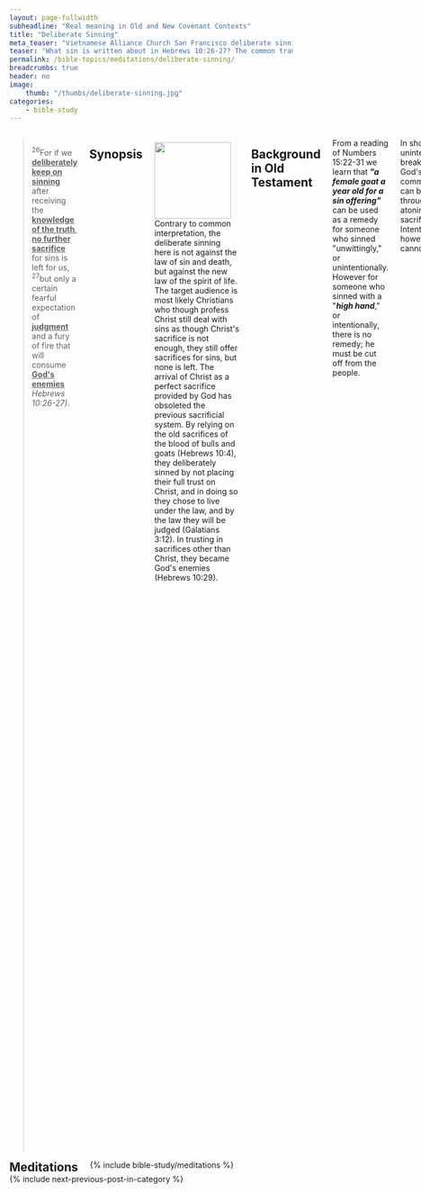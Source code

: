 ```yaml
---
layout: page-fullwidth
subheadline: "Real meaning in Old and New Covenant Contexts"
title: "Deliberate Sinning"
meta_teaser: "Vietnamese Alliance Church San Francisco deliberate sinning sacrifice  consciousness sins truth"
teaser: "What sin is written about in Hebrews 10:26-27? The common transgressions that good Christians should avoid at all cost? Or something specific that warrants such stern warning? This writing proposes that the deliberate sinning addressed in this passage is not about sins in general, but about a specific sin that calls for God's judgement, and a fury of fire, the sin that makes one an enemy of God."
permalink: /bible-topics/meditations/deliberate-sinning/
breadcrumbs: true
header: no
image:
    thumb: "/thumbs/deliberate-sinning.jpg"
categories:
    - bible-study
---
```

<!--more-->
<div class="row">
<div class="medium-8 columns" markdown="1">

<!-- <em><a style="color: #ff0000;" href="{{ site.baseurl }}/hoc-kinh-thanh/suy-gam/co-tinh-pham-toi/">(Bấm vào đây để đọc tiếng Việt)</a></em> -->

><sup>26</sup>For if we <u><strong>deliberately keep on sinning</strong></u> after receiving the <u><strong>knowledge of the truth</strong></u>, <u><strong>no further sacrifice</strong></u> for sins is left for us, <sup>27</sup>but only a certain fearful expectation of <u><strong>judgment</strong></u> and a fury of fire that will consume <u><strong>God's enemies</strong></u> <cite>Hebrews 10:26-27)</cite>.

## Synopsis

<div>
<p>
<img alt src="{{ site.baseurl }}/images/deliberate-sinning.jpg" style="border: 0px none; margin: 7px 15px 0px 0px; max-width: 100%; height: 136px; padding: 0px; float: left;">
Contrary to common interpretation, the deliberate sinning here is not against the law of sin and death, but against the new law of the spirit of life. The target audience is most likely Christians who though profess Christ still deal with sins as though Christ's sacrifice is not enough, they still offer sacrifices for sins, but none is left. The arrival of Christ as a perfect sacrifice provided by God has obsoleted the previous sacrificial system. By relying on the old sacrifices of the blood of bulls and goats (Hebrews 10:4), they deliberately sinned by not placing their full trust on Christ, and in doing so they chose to live under the law, and by the law they will be judged (Galatians 3:12). In trusting in sacrifices other than Christ, they became God's enemies (Hebrews 10:29).
</p>
</div>

## Background in Old Testament

From a reading of Numbers 15:22-31 we learn that <strong><em>"a female goat a year old for a sin offering"</em></strong> can be used as a remedy for someone who sinned "unwittingly," or unintentionally. However for someone who sinned with a "<strong><em>high hand</em></strong>," or intentionally, there is no remedy; he must be cut off from the people.

In short, unintentional breaking of God's commandments can be forgiven through an atoning sacrifice. Intentional sin, however, cannot.

Some key ideas jump out from the verses:

- deliberately keep on sinning
- knowledge of the truth
- no further sacrifice
- judgement
- God's enemy

Let us view them from both Old and New Covenant lenses so we may have a clear idea of how to apply them today. It is important that we acknowledge that the Old Testament, including the Old Covenant which dictated the relationship between God and Man during that period, is written as a shadow of things to come in the New Testament. The Bible is clear in saying that the shadow is <u>not</u> the real thing which is expressed in the person and work of Jesus Christ. We should follow the Person&mdash;the Way, Truth,and Life, and not the shadow (Colossians 2:17; Hebrews 10:1). The Bible is also clear that the New Covenant comes to replace the obsolete Old Covenant as it is written in Hebrews 8:13: <strong><em>"By calling this covenant \"new,\" he has made the first one obsolete; and what is obsolete and outdated will soon disappear."</em></strong> The Old Covenant is still relevant in the sense that it is still needed to convict the unbelieving world until they submit to Christ, but once they express their faith in Christ, they enter a new relationship with Him based on the New Covenant. Many Christians due to their lack of understanding of the Bible attempt to live under both Covenants, hence committing spiritual adultery (Romans 7:1-4).

## 1. Deliberately keep on sinning

><sup>26</sup>For if we <u><strong>deliberately keep on sinning</strong></u> after receiving the <u>knowledge of the truth</u>, <u>no further sacrifice</u> for sins is left for us, <sup>27</sup>but only a certain fearful expectation of <u>judgment</u> and a fury of fire that will consume <u>God's enemies</u>. <cite>(Hebrews 10:26-27)</cite>

### View from the Old Covenant

As we read in Numbers 15:22-31 we saw that there were basically two kinds of sins, one intentional and the other unintentional where only the unintentional sins could be forgiven through a sacrifice. I will leave the attempt to define which is which to the theologians, but will look at it through the eyes of the common man, of the tax collectors and prostitutes, the regular folks who knew very little beyond John 3:16. To these folks a sin is a sin, intentional or not, which produces the same result: shame, self hatred, regret, etc.

Can you tell if the last sin you committed was intentional or unintentional? The last time someone hurt your feelings, cut you off on the freeway, a loved one kept making the same mistake? The anger, frustration, or desire for vengeance kept stewing for some period of time, were those hateful feelings intentional or unintentional? Can some sacrifices be offered for them?

It sounds like this whole intentional/unintentional business is so confusing, isn't it? I don't envy the folks who had to live by the rules spelled out in Numbers 15:22-31, they may feel secure for a while thanks to sacrifices that can be offered to offset transgressions deemed unintentional by some authorities under the Old Covenant, but what if there were others that might have been deemed intentional and because of them they got put to death or cut off from the people?

There is nothing secure about this system because of the human element in it. But perhaps God allowed it as a shadow of the real thing to come, when the line is clearly drawn between the intentional and the unintentional, where there might be more permanency, more assurance about which path one can take that produces a hope that lasts into eternity. No more fuzzy logic, no more guesswork. 

### View from the New Covenant

God must know what problem can be caused by the intentional/unintentional system of differentiation, but He wanted to let man come to the place where they exhaust all their resources, let them use their "knowledge of good and evil" to see if they can figure out how to get right with Him using their fuzzy logic.

When Christ came into the world was when God began to show mankind a better path. He showed them He's not interested in differentiating camels and gnats, intentional or unintentional, venial or mortal, types of sins: <em>"For all have sinned and fall short of God's glory" (Romans 3:23)</em>. He showed them that they all committed sins that deserve eternal damnation.

He declared to the world that there is only one sin that mankind must worry about; there is only one that its commission is defined as intentional; there is only one that there is no sacrifice for. Here is what Jesus said about the role of the Holy Spirit concerning sin:

> <sup>8</sup>And when he (the Holy Spirit) comes, he will prove the world <u>wrong concerning sin</u> ... <sup>9</sup>concerning sin, <u>because they do not believe in me</u> (John 16:8-9)

The world has been wrong concerning sin? Yes, it has been obsessed with sins and their categorization. The real intentional sin lies in how one answers this question: Do you believe on the One God has sent? As a matter of fact Jesus said it here earlier in John:

<p class="blockquote"><sup>28</sup>So then they said to him, "What must we do to accomplish the deeds God requires?"  <sup>29</sup>Jesus replied, "This is the deed God requires - <u>to believe</u> in the one whom he sent." (John 6:28-29)</p>

To further emphasize the role of the Holy Spirit in correcting the world's view concerning sin, Jesus asserted in Matthew 12:31:

<p class="blockquote"> <sup>31</sup>For this reason I tell you, people will be forgiven for every sin and blasphemy, but the blasphemy against the Spirit will not be forgiven.  <sup>32</sup>Whoever speaks a word against the Son of Man will be forgiven. But whoever speaks against the Holy Spirit will not be forgiven, either in this age or in the age to come.</p>

Every sin can be forgiven except one. There is no further need to pit between camels and gnats. You can even blaspheme against God Himself and be forgiven, but you're not allowed to change the message of the Holy Spirit: sin is the act of not believing in Christ. The original Greek word for "blasphemy" may also be translated to "slander," to distort the ministry of the Holy Spirit (click <a href="{{ site.url }}/bible-topics/meditations/grieving-holy-spirit/#blasphemy">here</a> for further discussion on the word "blaspheme").

The slanderer of the Holy Spirit takes peoples eyes from the main and singular objective: Christ, and moves them to the myriad camels and gnats, and the intentional or unintentional, of sins. They move them from the position of the assurance of salvation to the confusing world of chasing endlessly one sin after another.

#### The <cite>Hebrews 10</cite> context

So far we have reduced the confusion of intentional vs. unintentional sins down to a single real sin: the sin of unbelief. This is a very critical paradigm shift in our relationship with God; a shift from the Old Covenant to the New Covenant where the one deals with sin and death and the other faith and life. The context of Hebrews 10 proves even more valuable in further affirming this paradigm shift.

Hebrews 10 starts out with comparing the old system of sacrifices to that of Christ.

<p class="blockquote"><sup>1</sup>For the law possesses a shadow of the good things to come but not the reality itself, and is therefore <strong>completely unable</strong>, by the same sacrifices offered continually, year after year, <strong>to perfect those who come to worship</strong>.  <sup>2</sup>For otherwise would they not have <strong>ceased to be offered</strong>, since the worshipers would have been purified <strong>once for all</strong> and so have <strong>no further consciousness of sin?</strong>  <sup>3</sup>But in those sacrifices there is a <strong>reminder of sins</strong> year after year.  <sup>4</sup>For the blood of bulls and goats <strong>cannot take away sins</strong>.</p>

##### Man initiated sacrifices

- cannot make the worshippers perfect
- must be offered continually (like confession of sins nowadays)
- remind the worshippers of sins
- cannot take away sins

##### Christ

- make perfect the worshippers (perfection is required so we may enter God's presence&mdash;Matthew 5:48)
- offered once for all and never to be repeated again
- no further consciousness of sins
- can take away sins

With just these four verses alone we can make a case for the transition from all manners of sin to the singular sin of unbelief, from repeated and continual offering of sacrifices for all sort of sins to the final once for all sacrifice of Christ.

There is also another important truth in these verses that not only supports the need of the paradigm shift, it makes all the difference in how we are to relate to God, our concept of sin, in giving us the key to the peace that passes understanding that has eluded Christians for two thousand years since Christ. The truth about Christ's sacrifice allows us to have <strong><em>"no further consciousness of sins"</em></strong>. This is in contrast to the sacrifices of the blood of bulls and goats that serve as reminders of sins. Have you ever thought that in Christ you are allowed to have no further consciousness of sins? Consciousness of sins produces guilt, and religion thrives on guilt.

Therefore to deliberately keep on sinning is to continue to disobey the call to trust in Christ as the only means for salvation. While all sins can be forgiven, this sin of unbelief prevents any possibility of its forgiveness required for reconciliation with God. To tie deliberate sinning to the common transgressions that spring from man's sinful nature is to make it impossible for anyone to enter the kingdom of God, or at least to make the Christian life anything but an easy yoke and a light burden.

## 2. Knowledge of the truth

><sup>26</sup>For if we <u>deliberately keep on sinning</u> after receiving the <u><strong>knowledge of the truth</strong></u>, <u>no further sacrifice</u> for sins is left for us, <sup>27</sup>but only a certain fearful expectation of <u>judgment</u> and a fury of fire that will consume <u>God's enemies</u>. <cite>(Hebrews 10:26-27)</cite>

This part ties in perfectly with the conclusion that the ultimate sin is the sin of unbelief. If we place the main verses of this writing in even the larger context of the entire book of Hebrews we'd see that the <strong><em>knowledge of the truth</em></strong> in verse 26 is the knowledge that Christ's sacrifice is an act that replaces the entire sacrificial system once for all.

The first part of verse 26 can be paraphrased as follows:

<p class="blockquote">For if we deliberately refused to be forgiven of all our sins by believing in the truthful message we heard ...</p>

## 3. No further sacrifice

><sup>26</sup>For if we <u>deliberately keep on sinning</u> after receiving the <u>knowledge of the truth</u>, <u><strong>no further sacrifice</strong></u> for sins is left for us, <sup>27</sup>but only a certain fearful expectation of <u>judgment</u> and a fury of fire that will consume <u>God's enemies</u>. <cite>(Hebrews 10:26-27)</cite>

Under the Old Covenant, God gave His people a system of sacrifices to give them a measure of peace upon their failures to keep His commandments, but the sacrifices must be offered repeatedly because it is inevitable that they would continue to sin against Him. Christ brought this system to an end by His death on the cross.

<p class="blockquote"><sup>14</sup><strong><u>For by one sacrifice he has made perfect forever</u></strong> those who are being made holy. <sup>15</sup>The Holy Spirit also testifies to us about this. First he says: <sup>16</sup>“This is the covenant I will make with them after that time, says the Lord.  I will put my laws in their hearts, and I will write them on their minds.” <sup>17</sup>Then he adds: “<strong><u>Their sins and lawless acts I will remember no more</u></strong>.” <sup>18</sup>And <strong><u>where these have been forgiven, sacrifice for sin is no longer necessary</u></strong> (Hebrews 10:14-18).</p>

The old sacrificial system deals with sins one by one, intentional or unintentional, never ending, Christ came to deal with sin once for all, though sin is still manifested in the fallen flesh, the consciousness of sins is erased from the mind of one who fully trusts in the finished work of Christ. Therein lies the possibility of rest (Matthew 11:28).


## 4. Judgement

><sup>26</sup>For if we <u>deliberately keep on sinning</u> after receiving the <u>knowledge of the truth</u>, <u>no further sacrifice</u> for sins is left for us, <sup>27</sup>but only a certain fearful expectation of <u><strong>judgment</strong></u> and a fury of fire that will consume <u>God's enemies</u>. <cite>(Hebrews 10:26-27)</cite>

These verses must not be addressing Christians for the use of the word *"judgment"*. Romans 8:1-2 says that there is not supposed to be any judgment for Christians:

<p class="blockquote"><sup>1</sup>Therefore, there is now <strong>no condemnation</strong> for those who are in Christ Jesus, <sup>2</sup>because through Christ Jesus the law of the Spirit who gives life has set youa free from the law of sin and death (Romans 8:1-2).</p>

and then later in verse 34:

<p class="blockquote">Who then is the one who condemns? No one. Christ Jesus who died--more than that, who was raised to life--is at the right hand of God and is also interceding for us (Romans 8:34).</p>

Judgment however is reserved for those who deliberately refuse to place their trust on Christ alone for their salvation, they still rely on other means, other sacrifices in place of Christ.

## 5. God's Enemy

><sup>26</sup>For if we <u>deliberately keep on sinning</u> after receiving the <u>knowledge of the truth</u>, <u>no further sacrifice</u> for sins is left for us, <sup>27</sup>but only a certain fearful expectation of <u>judgment</u> and a fury of fire that will consume <u><strong>God's enemies</strong></u>. <cite>(Hebrews 10:26-27)</cite>

In the context of this Hebrews passage, it is the deliberate sinning through unbelief, through trusting in something other than Christ. Paul wrote this to the Galatians that might help us see the similarity of the sin they commit:

<p class="blockquote"><sup>2</sup>Mark my words! I, Paul, tell you that if you let yourselves be circumcised, Christ will be of no value to you at all. <sup>3</sup>Again I declare to every man who lets himself be circumcised that he is obligated to obey the whole law. <sup>4</sup>You who are trying to be justified by the law have been <strong>alienated from Christ</strong>; you have <strong>fallen away from grace</strong> (Galatians 5:2-4).</p>

In the case of the Galatians, it is the reliance on circumcision that made them alienated from Christ. They fell from grace in their trying to be justified through the law. In the case of the Hebrews, their reliance on the law is through the sacrifices of blood of bulls and goats (Hebrews 10:4). Trying to be justified by the law while Christ already died to bring them the justification they needed, this made them the enemy of God as we continue reading to Hebrews 10:29:

<p class="blockquote">How much greater punishment do you think that person deserves who has contempt for the Son of God, and profanes the blood of the covenant that made him holy, and insults the Spirit of grace? (Hebrews 10:29)</p>

For us modern Christians, what do we rely on to be justified before God? Our works? Our righteous deeds?

## Conclusion

In the eyes of the writer of Hebrews, the sin of his target audience is definitely not of the commission of one against another, or even against self, but againt God. However there is only one sin againt God that cannot be forgiven: the distorting of the Holy Spirit's conviction of men concerning what sin really is: unbelief in the One God has sent. To be fully convinced of this interpretation, one needs to expand outward to the larger context of the whole of chapter 10, and subsequently backtrack to the entire book of Hebrews.

>  <sup>18</sup>And to whom did God swear that they would never enter his rest if not to those who disobeyed? <sup>19</sup>So we see that they were not able to enter, because of their unbelief (Hebrews 3:18-19). <cite>The disobedience is to the call to believe</cite>

{% include bible-study/bible-study-footer %}
</div><!-- /.medium-8.columns -->
<div class="bible-index medium-4 columns">

<h2 style="margin: 0px">Meditations</h2>
        {% include bible-study/meditations %}
</div><!-- /.medium-4.columns -->
</div><!-- /.row -->

<div class="small-12" style="padding: 0px; border-bottom: none;">
    {% include next-previous-post-in-category %}
</div>
